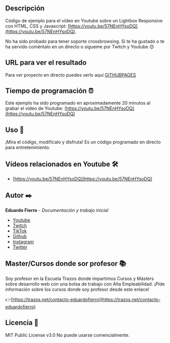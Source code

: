 ## Descripción
Código de ejemplo para el vídeo en Youtube sobre un Lightbox Responsive con HTML, CSS y Javascript: [https://youtu.be/57NEnHYsoDQ](https://youtu.be/57NEnHYsoDQ).

No ha sido probado para tener soporte crossbrowsing.
Si te ha gustado o te ha servido coméntalo en un directo o sígueme por Twitch y Youtube 😊

## URL para ver el resultado
Para ver proyecto en directo puedes verlo aquí [GITHUBPAGES](GITHUBPAGES)

## Tiempo de programación ⏰
Este ejemplo ha sido programado en aproximadamente 20 minutos al grabar el vídeo de Youtube: [https://youtu.be/57NEnHYsoDQ](https://youtu.be/57NEnHYsoDQ)

## Uso 🚀
¡Mira el código, modifícalo y disfruta!
Es un código programado en directo para entretenimiento.

## Vídeos relacionados en Youtube 🛠️
* [https://youtu.be/57NEnHYsoDQ](https://youtu.be/57NEnHYsoDQ)

## Autor ✒️
**Eduardo Fierro** - *Documentación y trabajo inicial*
* [Youtube](https://youtube.com/EduardoFierroPro?sub_confirmation=1)
* [Twitch](https://twitch.tv/eduardofierropro)
* [TikTok](https://www.tiktok.com/@eduardofierro.pro?)
* [Github](https://github.com/eduardofierropro)
* [Instagram](https://instagram.com/eduardofierro.pro)
* [Twitter](https://twitter.com/edfierropro)

## Master/Cursos donde sor profesor 📚
Soy profesor en la Escuela Trazos donde impartimos Cursos y Másters sobre desarrollo web con una bolsa de trabajo con Alta Empleabilidad. ¡Píde información sobre los cursos donde soy profesor desde este enlace!

👉[https://trazos.net/contacto-eduardofierro](https://trazos.net/contacto-eduardofierro)

## Licencia 📄
MIT Public License v3.0
No puede usarse comencialmente.
